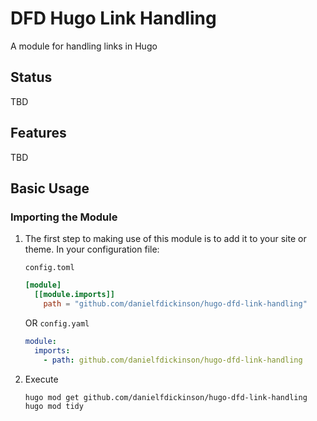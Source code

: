 # DFD Hugo Link Handling

A module for handling links in Hugo

## Status

TBD

## Features

TBD

## Basic Usage

### Importing the Module

1. The first step to making use of this module is to add it to your site or theme.  In your configuration file:

   ``config.toml``
   ```toml
   [module]
     [[module.imports]]
       path = "github.com/danielfdickinson/hugo-dfd-link-handling"
   ```
   OR
   ``config.yaml``
   ```yaml
   module:
     imports:
       - path: github.com/danielfdickinson/hugo-dfd-link-handling
   ```
2. Execute
   ```bash
   hugo mod get github.com/danielfdickinson/hugo-dfd-link-handling
   hugo mod tidy
   ```
